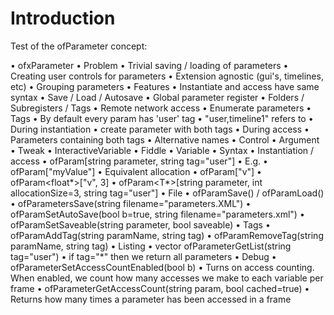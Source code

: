 # Introduction

Test of the ofParameter concept:

• ofxParameter
 • Problem
     • Trivial saving / loading of parameters
     • Creating user controls for parameters
     • Extension agnostic (gui's, timelines, etc)
     • Grouping parameters
 • Features
     • Instantiate and access have same syntax
     • Save / Load / Autosave
     • Global parameter register
     • Folders / Subregisters / Tags
     • Remote network access
     • Enumerate parameters
 • Tags
     • By default every param has 'user' tag
     • "user,timeline1" refers to
       • During instantiation
           • create parameter with both tags
       • During access
           • Parameters containing both tags
 • Alternative names
     • Control
     • Argument
     • Tweak
     • InteractiveVariable
     • Fiddle
     • Variable
 • Syntax
     • Instantiation / access
       • ofParam<T>[string parameter, string tag="user"]
           • E.g.
             • ofParam<float>["myValue"]
           • Equivalent allocation
             • ofParam<ofVec3f>["v"]
             • ofParam<float*>["v", 3]
       • ofParam<T*>[string parameter, int allocationSize=3, string tag="user"]
     • File
       • ofParamSave() / ofParamLoad()
           • ofParametersSave(string filename="parameters.XML")
       • ofParamSetAutoSave(bool b=true, string filename="parameters.xml")
       • ofParamSetSaveable(string parameter, bool saveable)
     • Tags
       • ofParamAddTag(string paramName, string tag)
       • ofParamRemoveTag(string paramName, string tag)
     • Listing
       • vector<ofParameter> ofParameterGetList(string tag="user")
           • if tag="*" then we return all parameters
     • Debug
       • ofParameterSetAccessCountEnabled(bool b)
           • Turns on access counting.
When enabled, we count how many accesses we make to each variable per frame
       • ofParameterGetAccessCount(string param, bool cached=true)
           • Returns how many times a parameter has been accessed in a frame
